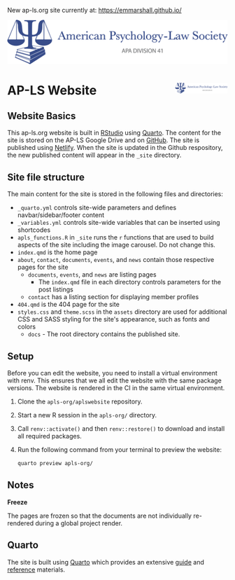 

New ap-ls.org site currently at: https://emmarshall.github.io/

![Logo for American Psychology-Law
Society](images/APLS_general_logo.png)


# AP-LS Website <img src="images/APLS_general_logo.png" align="right" width = "120" />

## Website Basics

This ap-ls.org website is built in [RStudio](https://www.rstudio.com/) using [Quarto](https://quarto.org). The content for the site is stored on the AP-LS Google Drive and on [GitHub](https://github.com). The site is published using [Netlify](https://www.netlify.com/). When the site is updated in the Github respository, the new published content will appear in the `_site` directory.


## Site file structure

The main content for the site is stored in the following files and directories:

- `_quarto.yml` controls site-wide parameters and defines navbar/sidebar/footer content
- `_variables.yml` controls site-wide variables that can be inserted using shortcodes
- `apls_functions.R` in `_site` runs the `r` functions that are used to build aspects of the site including the image carousel. Do not change this. 
- `index.qmd` is the home page
- `about`, `contact`, `documents`, `events`, and `news` contain those respective pages for the site
  - `documents`, `events`, and `news` are listing pages
      - The `index.qmd` file in each directory controls parameters for the post listings
  - `contact` has a listing section for displaying member profiles
- `404.qmd` is the 404 page for the site
- `styles.css` and `theme.scss` in the `assets` directory are used for additional CSS and SASS styling for the site's appearance, such as fonts and colors
  - `docs` - The root directory contains the published site.

## Setup

Before you can edit the website, you need to install a virtual
environment with renv. This ensures that we all edit the website with
the same package versions. The website is rendered in the CI in the same
virtual environment.

1.  Clone the `apls-org/aplswebsite` repository.

2.  Start a new R session in the `apls-org/` directory.

3.  Call `renv::activate()` and then `renv::restore()` to download and
    install all required packages.

4.  Run the following command from your terminal to preview the website:
    
    ``` bash
    quarto preview apls-org/
    ```

## Notes

**Freeze**

The pages are frozen so that the documents are not
individually re-rendered during a global project render. 

## Quarto

The site is built using [Quarto](https://quarto.org/docs/get-started/) which provides an extensive [guide](https://quarto.org/docs/guide/) and [reference](https://quarto.org/docs/reference/) materials.